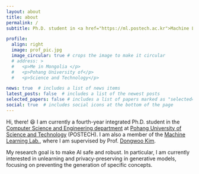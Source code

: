 ```yaml
---
layout: about
title: about
permalink: /
subtitle: Ph.D. student in <a href="https://ml.postech.ac.kr">Machine Learning Lab.</a> at <a href="https://www.postech.ac.kr">POSTECH</a>

profile:
  align: right
  image: prof_pic.jpg
  image_circular: true # crops the image to make it circular
  # address: >
  #   <p>Me in Mongolia </p>
  #   <p>Pohang University of</p>
  #   <p>Science and Technology</p>

news: true  # includes a list of news items
latest_posts: false  # includes a list of the newest posts
selected_papers: false # includes a list of papers marked as "selected={true}"
social: true  # includes social icons at the bottom of the page
---
```


Hi, there! :laughing: I am currently a fourth-year integrated Ph.D. student in the [Computer Science and Engineering department](https://cse.postech.ac.kr) at [Pohang University of Science and Technology](https://www.postech.ac.kr) (POSTECH). I am also a member of the [Machine Learning Lab.](https://ml.postech.ac.kr), where I am supervised by Prof. [Dongwoo Kim](http://dongwookim-ml.github.io). 

My research goal is to make AI safe and robust. In particular, I am currently interested in unlearning and privacy-preserving in generative models, focusing on preventing the generation of specific concepts.

<!-- Write your biography here. Tell the world about yourself. Link to your favorite [subreddit](http://reddit.com). You can put a picture in, too. The code is already in, just name your picture `prof_pic.jpg` and put it in the `img/` folder.

Put your address / P.O. box / other info right below your picture. You can also disable any of these elements by editing `profile` property of the YAML header of your `_pages/about.md`. Edit `_bibliography/papers.bib` and Jekyll will render your [publications page](/al-folio/publications/) automatically.

Link to your social media connections, too. This theme is set up to use [Font Awesome icons](http://fortawesome.github.io/Font-Awesome/) and [Academicons](https://jpswalsh.github.io/academicons/), like the ones below. Add your Facebook, Twitter, LinkedIn, Google Scholar, or just disable all of them. -->

